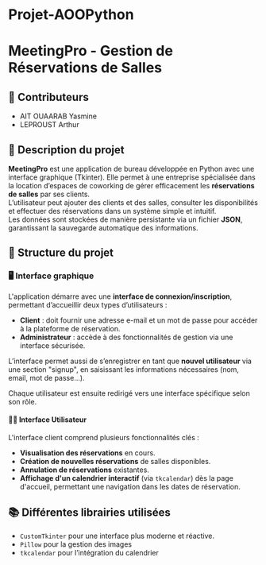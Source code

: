 # Projet-AOOPython

# MeetingPro - Gestion de Réservations de Salles

## 👥 Contributeurs
- AIT OUAARAB Yasmine
- LEPROUST Arthur

## 📝 Description du projet

**MeetingPro** est une application de bureau développée en Python avec une interface graphique (Tkinter). Elle permet à une entreprise spécialisée dans la location d’espaces de coworking de gérer efficacement les **réservations de salles** par ses clients.  
L’utilisateur peut ajouter des clients et des salles, consulter les disponibilités et effectuer des réservations dans un système simple et intuitif.  
Les données sont stockées de manière persistante via un fichier **JSON**, garantissant la sauvegarde automatique des informations.

## 📁 Structure du projet


### 🖥️ Interface graphique

L'application démarre avec une **interface de connexion/inscription**, permettant d’accueillir deux types d’utilisateurs :

- **Client** : doit fournir une adresse e-mail et un mot de passe pour accéder à la plateforme de réservation.
- **Administrateur** : accède à des fonctionnalités de gestion via une interface sécurisée.

L’interface permet aussi de s’enregistrer en tant que **nouvel utilisateur** via une section "signup", en saisissant les informations nécessaires (nom, email, mot de passe…).

Chaque utilisateur est ensuite redirigé vers une interface spécifique selon son rôle.

#### 🧑‍💻 Interface Utilisateur

L'interface client comprend plusieurs fonctionnalités clés :
- **Visualisation des réservations** en cours.
- **Création de nouvelles réservations** de salles disponibles.
- **Annulation de réservations** existantes.
- **Affichage d'un calendrier interactif** (via `tkcalendar`) dès la page d'accueil, permettant une navigation dans les dates de réservation.

## 📚 Différentes librairies utilisées 
- `CustomTkinter` pour une interface plus moderne et réactive. 
- `Pillow` pour la gestion des images  
- `tkcalendar` pour l’intégration du calendrier